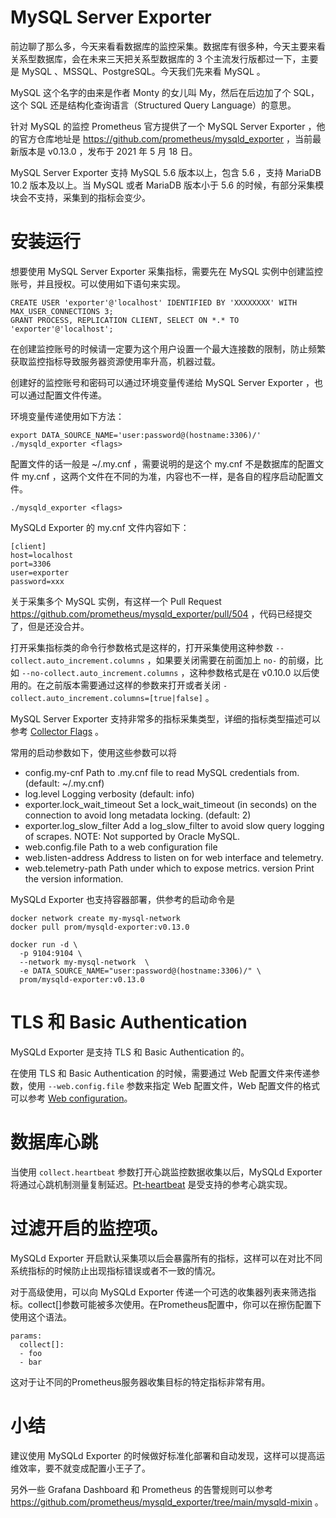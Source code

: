 # MySQL Server Exporter


前边聊了那么多，今天来看看数据库的监控采集。数据库有很多种，今天主要来看 关系型数据库，会在未来三天把关系型数据库的 3 个主流发行版都过一下，主要是 MySQL 、MSSQL、PostgreSQL。今天我们先来看 MySQL 。


MySQL 这个名字的由来是作者 Monty 的女儿叫 My，然后在后边加了个 SQL，这个 SQL 还是结构化查询语言（Structured Query Language）的意思。

针对 MySQL 的监控 Prometheus 官方提供了一个 MySQL Server Exporter ，他的官方仓库地址是 https://github.com/prometheus/mysqld_exporter  ，当前最新版本是 v0.13.0 ，发布于 2021 年 5 月 18 日。

MySQL Server Exporter 支持 MySQL 5.6 版本以上，包含 5.6 ，支持 MariaDB 10.2 版本及以上。当 MySQL 或者 MariaDB 版本小于 5.6 的时候，有部分采集模块会不支持，采集到的指标会变少。

# 安装运行

想要使用 MySQL Server Exporter 采集指标，需要先在 MySQL 实例中创建监控账号，并且授权。可以使用如下语句来实现。

```
CREATE USER 'exporter'@'localhost' IDENTIFIED BY 'XXXXXXXX' WITH MAX_USER_CONNECTIONS 3;
GRANT PROCESS, REPLICATION CLIENT, SELECT ON *.* TO 'exporter'@'localhost';
```

在创建监控账号的时候请一定要为这个用户设置一个最大连接数的限制，防止频繁获取监控指标导致服务器资源使用率升高，机器过载。

创建好的监控账号和密码可以通过环境变量传递给 MySQL Server Exporter ，也可以通过配置文件传递。

环境变量传递使用如下方法：

```
export DATA_SOURCE_NAME='user:password@(hostname:3306)/'
./mysqld_exporter <flags>
```

配置文件的话一般是 ~/.my.cnf ，需要说明的是这个 my.cnf 不是数据库的配置文件 my.cnf ，这两个文件在不同的为准，内容也不一样，是各自的程序启动配置文件。

```
./mysqld_exporter <flags>
```

MySQLd Exporter 的 my.cnf 文件内容如下：
```
[client]
host=localhost
port=3306
user=exporter
password=xxx
```

关于采集多个 MySQL 实例，有这样一个 Pull Request https://github.com/prometheus/mysqld_exporter/pull/504 ，代码已经提交了，但是还没合并。

打开采集指标类的命令行参数格式是这样的，打开采集使用这种参数 `--collect.auto_increment.columns` ，如果要关闭需要在前面加上 `no-` 的前缀，比如 `--no-collect.auto_increment.columns` ，这种参数格式是在 v0.10.0 以后使用的。在之前版本需要通过这样的参数来打开或者关闭 `-collect.auto_increment.columns=[true|false]` 。


MySQL Server Exporter  支持非常多的指标采集类型，详细的指标类型描述可以参考 [Collector Flags](https://github.com/prometheus/mysqld_exporter#collector-flags) 。


常用的启动参数如下，使用这些参数可以将

* config.my-cnf	Path to .my.cnf file to read MySQL credentials from. (default: ~/.my.cnf)
* log.level	Logging verbosity (default: info)
* exporter.lock_wait_timeout	Set a lock_wait_timeout (in seconds) on the connection to avoid long metadata locking. (default: 2)
* exporter.log_slow_filter	Add a log_slow_filter to avoid slow query logging of scrapes. NOTE: Not supported by Oracle MySQL.
* web.config.file	Path to a web configuration file
* web.listen-address	Address to listen on for web interface and telemetry.
* web.telemetry-path	Path under which to expose metrics.
version	Print the version information.

MySQLd Exporter 也支持容器部署，供参考的启动命令是

```
docker network create my-mysql-network
docker pull prom/mysqld-exporter:v0.13.0

docker run -d \
  -p 9104:9104 \
  --network my-mysql-network  \
  -e DATA_SOURCE_NAME="user:password@(hostname:3306)/" \
  prom/mysqld-exporter:v0.13.0
```


# TLS 和 Basic Authentication

MySQLd Exporter 是支持 TLS 和 Basic Authentication 的。

在使用 TLS 和 Basic Authentication 的时候，需要通过 Web 配置文件来传递参数，使用 `--web.config.file` 参数来指定 Web 配置文件，Web 配置文件的格式可以参考 [Web configuration](https://github.com/prometheus/exporter-toolkit/blob/master/docs/web-configuration.md)。


# 

# 数据库心跳

当使用 `collect.heartbeat` 参数打开心跳监控数据收集以后，MySQLd Exporter 将通过心跳机制测量复制延迟。[Pt-heartbeat](https://www.percona.com/doc/percona-toolkit/2.2/pt-heartbeat.html) 是受支持的参考心跳实现。

# 过滤开启的监控项。

MySQLd Exporter 开启默认采集项以后会暴露所有的指标，这样可以在对比不同系统指标的时候防止出现指标错误或者不一致的情况。

对于高级使用，可以向 MySQLd Exporter 传递一个可选的收集器列表来筛选指标。collect[]参数可能被多次使用。在Prometheus配置中，你可以在擦伤配置下使用这个语法。


```
params:
  collect[]:
  - foo
  - bar
```

这对于让不同的Prometheus服务器收集目标的特定指标非常有用。

# 小结

建议使用 MySQLd Exporter 的时候做好标准化部署和自动发现，这样可以提高运维效率，要不就变成配置小王子了。

另外一些 Grafana Dashboard 和 Prometheus 的告警规则可以参考 https://github.com/prometheus/mysqld_exporter/tree/main/mysqld-mixin 。